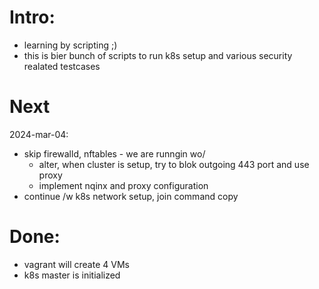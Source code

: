 # Intro:
  - learning by scripting ;)
  - this is bier bunch of scripts to run k8s setup and various security realated testcases

# Next
2024-mar-04:
- skip firewalld, nftables - we are runngin wo/
  - alter, when cluster is setup, try to blok outgoing 443 port and use proxy 
  - implement nqinx and proxy configuration
- continue /w k8s network setup, join command copy 

# Done:
  - vagrant will create 4 VMs
  - k8s master is initialized
